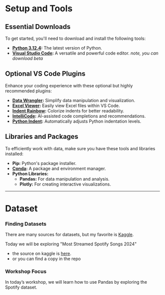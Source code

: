
# Setup and Tools

## Essential Downloads

To get started, you'll need to download and install the following tools:

- **[Python 3.12.4](https://www.python.org/downloads/release/python-3124/):** The latest version of Python.
- **[Visual Studio Code](https://code.visualstudio.com/download):** A versatile and powerful code editor. _note, you can download beta_

## Optional VS Code Plugins

Enhance your coding experience with these optional but highly recommended plugins:

- **[Data Wrangler](https://marketplace.visualstudio.com/items?itemName=ms-toolsai.datawrangler):** Simplify data manipulation and visualization.
- **[Excel Viewer](https://marketplace.visualstudio.com/items?itemName=GrapeCity.gc-excelviewer):** Easily view Excel files within VS Code.
- **[Indent Rainbow](https://marketplace.visualstudio.com/items?itemName=oderwat.indent-rainbow):** Colorize indents for better readability.
- **[IntelliCode](https://marketplace.visualstudio.com/items?itemName=VisualStudioExptTeam.vscodeintellicode):** AI-assisted code completions and recommendations.
- **[Python Indent](https://marketplace.visualstudio.com/items?itemName=KevinRose.vsc-python-indent):** Automatically adjusts Python indentation levels.

## Libraries and Packages

To efficiently work with data, make sure you have these tools and libraries installed:

- **Pip:** Python's package installer.
- **[Conda](https://docs.anaconda.com/miniconda/):** A package and environment manager.
- **Python Libraries:**
  - **Pandas:** For data manipulation and analysis.
  - **Plotly:** For creating interactive visualizations.

---

# Dataset

### Finding Datasets

There are many sources for datasets, but my favorite is [Kaggle](https://www.kaggle.com/datasets).

Today we will be exploring "Most Streamed Spotify Songs 2024" 
* the source on kaggle is [here](https://www.kaggle.com/datasets/nelgiriyewithana/most-streamed-spotify-songs-2024).
* or you can find a copy in the repo

### Workshop Focus

In today’s workshop, we will learn how to use Pandas by exploring the Spotify dataset.

